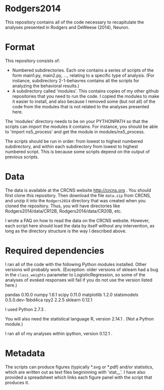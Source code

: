 Rodgers2014
===========

This repository contains all of the code necessary to recapitulate the analyses presented in Rodgers and DeWeese (2014), Neuron.


Format
======
This repository consists of:

* Numbered subdirectories. Each one contains a series of scripts of the form main1.py, main2.py, ..., relating to a specific type of analysis. (For instance, subdirectory 2-1-behavres contains all the scripts for analyzing the behavioral results.)
* A subdirectory called 'modules'. This contains copies of my other github repositories that you need to run the code. I copied the modules to make it easier to install, and also because I removed some (but not all) of the code from the modules that is not related to the analyses presented here.

The 'modules' directory needs to be on your PYTHONPATH so that the scripts can import the modules it contains. For instance, you should be able to 'import ns5_process' and get the module in modules/ns5_process.

The scripts should be run in order: from lowest to highest numbered subdirectory, and within each subdirectory from lowest to highest numbered script. This is because some scripts depend on the output of previous scripts.


Data
====
The data is available at the CRCNS website http://crcns.org .
You should first clone this repository. Then download the file `data.zip` from CRCNS, and unzip it into the `Rodgers2014` directory that was created
when you cloned the repository. Thus, you will have directories like Rodgers2014/data/CR12B, Rodgers2014/data/CR20B, etc.

I wrote a FAQ on how to read the data on the CRCNS website. However, each script here should load the data by itself without any intervention, as long as the directory structure is the way I described above.


Required dependencies
=====================
I ran all of the code with the following Python modules installed. Other versions will probably work. (Exception: older versions of sklearn had a bug in the `class_weights` parameter to LogisticRegression, so some of the analyses of evoked responses will fail if you do not use the version listed here.)

pandas 0.10.0
numpy 1.6.1
scipy 0.11.0
matplotlib 1.2.0
statsmodels 0.5.0.dev-1bbd4ca
rpy2 2.2.5
sklearn 0.12.1

I used Python 2.7.3 .

You will also need the statistical language R, version 2.14.1 . (Not a Python module.)

I ran all of my analyses within ipython, version 0.12.1 .


Metadata
========
The scripts can produce figures (typically *.svg or *.pdf) and/or statistics, which are written out as text files begininning with 'stat__'. I have also provided a spreadsheet which links each figure panel with the script that produces it.